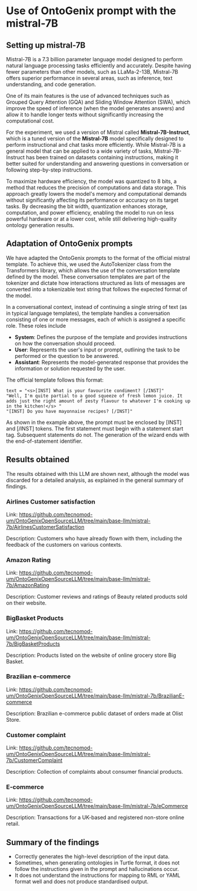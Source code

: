 # Use of OntoGenix prompt with the mistral-7B

## Setting up mistral-7B

Mistral-7B is a 7.3 billion parameter language model designed to perform natural language processing tasks efficiently and accurately. Despite having fewer parameters than other models, such as LLaMa-2-13B, Mistral-7B offers superior performance in several areas, such as inference, text understanding, and code generation. 

One of its main features is the use of advanced techniques such as Grouped Query Attention (GQA) and Sliding Window Attention (SWA), which improve the speed of inference (when the model generates answers) and allow it to handle longer texts without significantly increasing the computational cost. 

For the experiment, we used a version of Mistral called **Mistral-7B-Instruct**, which is a tuned version of the **Mistral-7B** model specifically designed to perform instructional and chat tasks more efficiently. While Mistral-7B is a general model that can be applied to a wide variety of tasks, Mistral-7B-Instruct has been trained on datasets containing instructions, making it better suited for understanding and answering questions in conversation or following step-by-step instructions.

To maximize hardware efficiency, the model was quantized to 8 bits, a method that reduces the precision of computations and data storage. This approach greatly lowers the model's memory and computational demands without significantly affecting its performance or accuracy on its target tasks. By decreasing the bit width, quantization enhances storage, computation, and power efficiency, enabling the model to run on less powerful hardware or at a lower cost, while still delivering high-quality ontology generation results.


## Adaptation of OntoGenix prompts

We have adapted the OntoGenix prompts to the format of the official mistral template. To achieve this, we used the AutoTokenizer class from the Transformers library, which allows the use of the conversation template defined by the model. These conversation templates are part of the tokenizer and dictate how interactions structured as lists of messages are converted into a tokenizable text string that follows the expected format of the model.

In a conversational context, instead of continuing a single string of text (as in typical language templates), the template handles a conversation consisting of one or more messages, each of which is assigned a specific role. These roles include

- **System**: Defines the purpose of the template and provides instructions on how the conversation should proceed.
- **User**: Represents the user's input or prompt, outlining the task to be performed or the question to be answered.
- **Assistant**: Represents the model-generated response that provides the information or solution requested by the user.

The official template follows this format:

```
text = "<s>[INST] What is your favourite condiment? [/INST]"
"Well, I'm quite partial to a good squeeze of fresh lemon juice. It adds just the right amount of zesty flavour to whatever I'm cooking up in the kitchen!</s> "
"[INST] Do you have mayonnaise recipes? [/INST]"
```

As shown in the example above, the prompt must be enclosed by [INST] and [/INST] tokens. The first statement must begin with a statement start tag. Subsequent statements do not. The generation of the wizard ends with the end-of-statement identifier.

## Results obtained

The results obtained with this LLM are shown next, although the model was discarded for a detailed analysis, as explained in the general summary of findings.

### Airlines Customer satisfaction

Link: https://github.com/tecnomod-um/OntoGenixOpenSourceLLM/tree/main/base-llm/mistral-7b/AirlinesCustomerSatisfaction

Description: Customers who have already flown with them, including the feedback of the customers on various contexts. 


### Amazon Rating

Link: https://github.com/tecnomod-um/OntoGenixOpenSourceLLM/tree/main/base-llm/mistral-7b/AmazonRating

Description: Customer reviews and ratings of Beauty related products sold on their website.


### BigBasket Products

Link: https://github.com/tecnomod-um/OntoGenixOpenSourceLLM/tree/main/base-llm/mistral-7b/BigBasketProducts

Description: Products listed on the website of online grocery store Big Basket.


###  Brazilian e-commerce

Link: https://github.com/tecnomod-um/OntoGenixOpenSourceLLM/tree/main/base-llm/mistral-7b/BrazilianE-commerce

Description: Brazilian e-commerce public dataset of orders made at Olist Store.


### Customer complaint

Link: https://github.com/tecnomod-um/OntoGenixOpenSourceLLM/tree/main/base-llm/mistral-7b/CustomerComplaint

Description: Collection of complaints about consumer financial products.
 

### E-commerce

Link: https://github.com/tecnomod-um/OntoGenixOpenSourceLLM/tree/main/base-llm/mistral-7b/eCommerce

Description: Transactions for a UK-based and registered non-store online retail.


## Summary of the findings 
- Correctly generates the high-level description of the input data.
- Sometimes, when generating ontologies in Turtle format, it does not follow the instructions given in the prompt and hallucinations occur.
- It does not understand the instructions for mapping to RML or YAML format well and does not produce standardised output.

